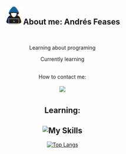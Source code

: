 <div align="center">   
  
## <picture><img src = "https://github.com/0xAbdulKhalid/0xAbdulKhalid/raw/main/assets/mdImages/about_me.gif" width = 50px></picture>**About me: Andrés Feases**

<br>   

 Learning about programing
 
 Currently learning
                                
<br>
How to contact me: 
<br><br>
<a href="mailto:alluesmaf@iesch.org" target="_blank">
<img src="https://img.shields.io/badge/gmail-%23EA4335.svg?style=for-the-badge&logo=gmail&logoColor=white" t=mail style="margin-bottom: 5px;" />
</a>

<br>
                                      
## **Learning:**
![My Skills](https://skillicons.dev/icons?i=python,java,mysql,html,css,bootstrap,&perline=3)
---

[![Top Langs](https://github-readme-stats.vercel.app/api/top-langs/?username=AFeases&layout=donut-vertical)](https://github.com/AFeases/github-readme-stats)
  


</div>
